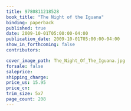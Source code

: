 ```yaml
---
title: 9780811218528
book_title: "The Night of the Iguana"
binding: paperback
published: true
date: 2009-10-01T05:00:00-04:00
publication_date: 2009-10-01T05:00:00-04:00
show_in_forthcoming: false
contributors:

cover_image_path: The_Night_Of_The_Iguana.jpg
forsale: false
saleprice:
shipping_charge:
price_us: 15.95
price_cn:
trim_size: 5x7
page_count: 208
---
```


